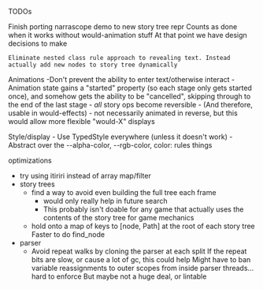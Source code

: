 
TODOs

Finish porting narrascope demo to new story tree repr
    Counts as done when it works without would-animation stuff
        At that point we have design decisions to make

    Eliminate nested class rule approach to revealing text. Instead actually add new nodes to story tree dynamically

Animations
    -Don't prevent the ability to enter text/otherwise interact
    -Animation state gains a "started" property (so each stage only gets started once), and somehow gets the ability to be "cancelled", skipping through to the end of the last stage
    - *all* story ops become reversible
        - (And therefore, usable in would-effects)
        - not necessarily animated in reverse, but this would allow more flexible "would-X" displays

Style/display
    - Use TypedStyle everywhere (unless it doesn't work)
    - Abstract over the --alpha-color, --rgb-color, color: rules things

optimizations
- try using itiriri instead of array map/filter
- story trees
    - find a way to avoid even building the full tree each frame
        - would only really help in future search
        - This probably isn't doable for any game that actually uses the contents of the story tree for game mechanics
    - hold onto a map of keys to [node, Path] at the root of each story tree
        Faster to do find_node
- parser
    - Avoid repeat walks by cloning the parser at each split
        If the repeat bits are slow, or cause a lot of gc, this could help
        Might have to ban variable reassignments to outer scopes from inside parser threads... hard to enforce
            But maybe not a huge deal, or lintable